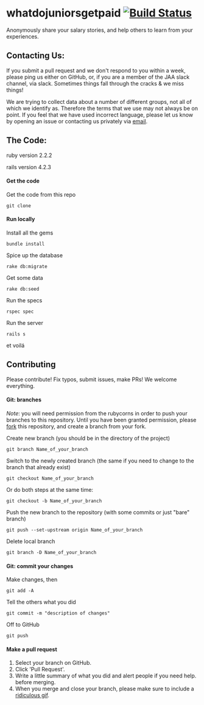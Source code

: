 # whatdojuniorsgetpaid [![Build Status](https://travis-ci.org/rubycorns/whatdojuniorsgetpaid.svg?branch=master)](https://travis-ci.org/rubycorns/whatdojuniorsgetpaid)

Anonymously share your salary stories, and help others to learn from your experiences.

## Contacting Us:

If you submit a pull request and we don't respond to you within a week, please ping us either on GitHub, or, if you are a member of the JAA slack channel, via slack. Sometimes things fall through the cracks & we miss things!

We are trying to collect data about a number of different groups, not all of which we identify as. Therefore the terms that we use may not always be on point. If you feel that we have used incorrect language, please let us know by opening an issue or contacting us privately via [email](us@juniorsareawesome.org).

## The Code:

ruby version 2.2.2

rails version 4.2.3

#### Get the code

Get the code from this repo

    git clone

#### Run locally

Install all the gems

    bundle install

Spice up the database

    rake db:migrate

Get some data

    rake db:seed
    
Run the specs

    rspec spec

Run the server

    rails s

et voilá

## Contributing

Please contribute! Fix typos, submit issues, make PRs! We welcome everything. 

#### Git: branches 

*Note*: you will need permission from the rubycorns in order to push your branches to this repository. 
Until you have been granted permission, please [fork](https://help.github.com/articles/fork-a-repo/) this repository, 
and create a branch from your fork.  

Create new branch (you should be in the directory of the project) 
    
    git branch Name_of_your_branch
    
Switch to the newly created branch (the same if you need to change to the branch that already exist) 
    
    git checkout Name_of_your_branch

Or do both steps at the same time:
    
    git checkout -b Name_of_your_branch    

Push the new branch to the repository (with some commits or just "bare" branch) 
    
    git push --set-upstream origin Name_of_your_branch
    
Delete local branch

    git branch -D Name_of_your_branch
    
    
#### Git: commit your changes

Make changes, then 
    
    git add -A

Tell the others what you did
    
    git commit -m "description of changes"

Off to GitHub
    
    git push
    
#### Make a pull request

1. Select your branch on GitHub.
2. Click 'Pull Request'.
3. Write a little summary of what you did and alert people if you need help.
before merging.
4. When you merge and close your branch, please make sure to include a [ridiculous gif](https://github.com/rubycorns/RailsGirlsApp/pull/281#issuecomment-64454385). 
